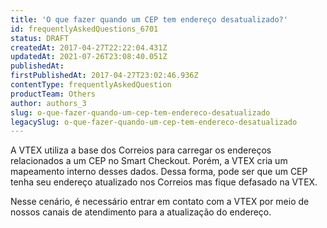 ```yaml
---
title: 'O que fazer quando um CEP tem endereço desatualizado?'
id: frequentlyAskedQuestions_6701
status: DRAFT
createdAt: 2017-04-27T22:22:04.431Z
updatedAt: 2021-07-26T23:08:40.051Z
publishedAt: 
firstPublishedAt: 2017-04-27T23:02:46.936Z
contentType: frequentlyAskedQuestion
productTeam: Others
author: authors_3
slug: o-que-fazer-quando-um-cep-tem-endereco-desatualizado
legacySlug: o-que-fazer-quando-um-cep-tem-endereco-desatualizado
---
```


A VTEX utiliza a base dos Correios para carregar os endereços relacionados a um CEP no Smart Checkout. Porém, a VTEX cria um mapeamento interno desses dados. Dessa forma, pode ser que um CEP tenha seu endereço atualizado nos Correios mas fique defasado na VTEX.

Nesse cenário, é necessário entrar em contato com a VTEX por meio de nossos canais de atendimento para a atualização do endereço.
